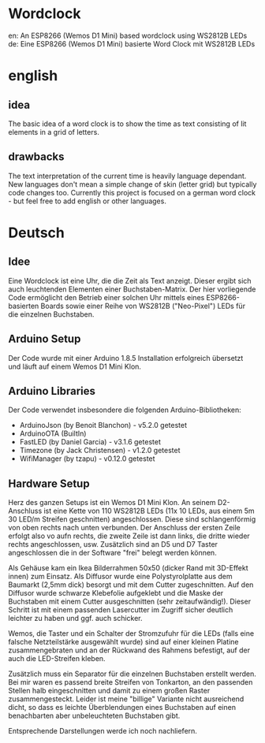 # Wordclock
en: An ESP8266 (Wemos D1 Mini) based wordclock using WS2812B LEDs
de: Eine ESP8266 (Wemos D1 Mini) basierte Word Clock mit WS2812B LEDs

# english

## idea
The basic idea of a word clock is to show the time as text consisting of lit elements in a grid of letters.

## drawbacks
The text interpretation of the current time is heavily language dependant. New languages don't mean a simple change of skin (letter grid) but typically code changes too.
Currently this project is focused on a german word clock - but feel free to add english or other languages.

# Deutsch

## Idee
Eine Wordclock ist eine Uhr, die die Zeit als Text anzeigt. Dieser ergibt sich auch leuchtenden Elementen einer Buchstaben-Matrix. Der hier vorliegende Code ermöglicht den Betrieb einer solchen Uhr mittels eines ESP8266-basierten Boards sowie einer Reihe von WS2812B ("Neo-Pixel") LEDs für die einzelnen Buchstaben.

## Arduino Setup
Der Code wurde mit einer Arduino 1.8.5 Installation erfolgreich übersetzt und läuft auf einem Wemos D1 Mini Klon.

## Arduino Libraries
Der Code verwendet insbesondere die folgenden Arduino-Bibliotheken:
- ArduinoJson (by Benoit Blanchon) - v5.2.0 getestet
- ArduinoOTA (BuiltIn)
- FastLED (by Daniel Garcia) - v3.1.6 getestet
- Timezone (by Jack Christensen) - v1.2.0 getestet
- WifiManager (by tzapu) - v0.12.0 getestet

## Hardware Setup
Herz des ganzen Setups ist ein Wemos D1 Mini Klon. An seinem D2-Anschluss ist eine Kette von 110 WS2812B LEDs (11x 10 LEDs, aus einem 5m 30 LED/m Streifen geschnitten) angeschlossen. Diese sind schlangenförmig von oben rechts nach unten verbunden. Der Anschluss der ersten Zeile erfolgt also vo aufn rechts, die zweite Zeile ist dann links, die dritte wieder rechts angeschlossen, usw. Zusätzlich sind an D5 und D7 Taster angeschlossen die in der Software "frei" belegt werden können.

Als Gehäuse kam ein Ikea Bilderrahmen 50x50 (dicker Rand mit 3D-Effekt innen) zum Einsatz. Als Diffusor wurde eine Polystyrolplatte aus dem Baumarkt (2,5mm dick) besorgt und mit dem Cutter zugeschnitten. Auf den Diffusor wurde schwarze Klebefolie aufgeklebt und die Maske der Buchstaben mit einem Cutter ausgeschnitten (sehr zeitaufwändig!). Dieser Schritt ist mit einem passenden Lasercutter im Zugriff sicher deutlich leichter zu haben und ggf. auch schicker.

Wemos, die Taster und ein Schalter der Stromzufuhr für die LEDs (falls eine falsche Netzteilstärke ausgewählt wurde) sind auf einer kleinen Platine zusammengebraten und an der Rückwand des Rahmens befestigt, auf der auch die LED-Streifen kleben.

Zusätzlich muss ein Separator für die einzelnen Buchstaben erstellt werden. Bei mir waren es passend breite Streifen von Tonkarton, an den passenden Stellen halb eingeschnitten und damit zu einem großen Raster zusammengesteckt. Leider ist meine "billige" Variante nicht ausreichend dicht, so dass es leichte Überblendungen eines Buchstaben auf einen benachbarten aber unbeleuchteten Buchstaben gibt.

Entsprechende Darstellungen werde ich noch nachliefern.

